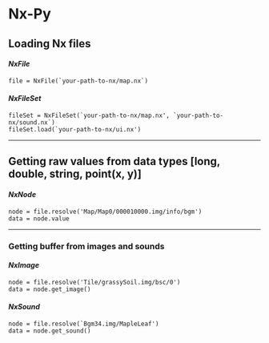 # Nx-Py

## Loading Nx files

#### _NxFile_

```
file = NxFile(`your-path-to-nx/map.nx`)
```

#### _NxFileSet_

```
fileSet = NxFileSet(`your-path-to-nx/map.nx', `your-path-to-nx/sound.nx`)
fileSet.load(`your-path-to-nx/ui.nx')
```

---

## Getting raw values from data types [long, double, string, point(x, y)]

#### _NxNode_

```
node = file.resolve('Map/Map0/000010000.img/info/bgm')
data = node.value
```

---

### Getting buffer from images and sounds

#### _NxImage_

```
node = file.resolve('Tile/grassySoil.img/bsc/0')
data = node.get_image()
```

#### _NxSound_

```
node = file.resolve(`Bgm34.img/MapleLeaf')
data = node.get_sound()
```
